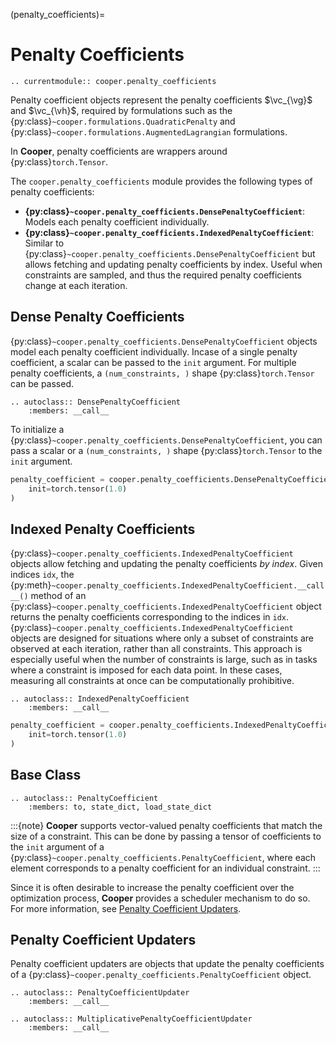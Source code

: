(penalty_coefficients)=

# Penalty Coefficients

```{eval-rst}
.. currentmodule:: cooper.penalty_coefficients
```

Penalty coefficient objects represent the penalty coefficients $\vc_{\vg}$ and $\vc_{\vh}$, required by formulations such as the {py:class}`~cooper.formulations.QuadraticPenalty`
and {py:class}`~cooper.formulations.AugmentedLagrangian` formulations.

In **Cooper**, penalty coefficients are wrappers around {py:class}`torch.Tensor`.

The `cooper.penalty_coefficients` module provides the following types of penalty coefficients:
- **{py:class}`~cooper.penalty_coefficients.DensePenaltyCoefficient`**: Models each penalty coefficient individually.
- **{py:class}`~cooper.penalty_coefficients.IndexedPenaltyCoefficient`**: Similar to {py:class}`~cooper.penalty_coefficients.DensePenaltyCoefficient` but allows fetching and updating penalty coefficients by index. Useful when constraints are sampled, and thus the required penalty coefficients change at each iteration.

## Dense Penalty Coefficients

{py:class}`~cooper.penalty_coefficients.DensePenaltyCoefficient` objects model each penalty coefficient individually.
Incase of a single penalty coefficient, a scalar can be passed to the `init` argument.
For multiple penalty coefficients, a `(num_constraints, )` shape {py:class}`torch.Tensor` can be passed.

```{eval-rst}
.. autoclass:: DensePenaltyCoefficient
    :members: __call__
```

To initialize a {py:class}`~cooper.penalty_coefficients.DensePenaltyCoefficient`, you can pass a scalar or a `(num_constraints, )`
shape {py:class}`torch.Tensor` to the `init` argument.

```python
penalty_coefficient = cooper.penalty_coefficients.DensePenaltyCoefficient(
    init=torch.tensor(1.0)
)
```

## Indexed Penalty Coefficients

{py:class}`~cooper.penalty_coefficients.IndexedPenaltyCoefficient` objects allow fetching and updating the penalty coefficients
*by index*. Given indices `idx`, the {py:meth}`~cooper.penalty_coefficients.IndexedPenaltyCoefficient.__call__()` method of
an {py:class}`~cooper.penalty_coefficients.IndexedPenaltyCoefficient` object returns the penalty coefficients corresponding to the
indices in `idx`.
{py:class}`~cooper.penalty_coefficients.IndexedPenaltyCoefficient` objects are designed for situations where only a subset of constraints are observed at each iteration, rather than all constraints.
This approach is especially useful when the number of constraints is large, such as in tasks where a constraint is imposed for each data point. In these cases, measuring all constraints at once can be computationally prohibitive.

```{eval-rst}
.. autoclass:: IndexedPenaltyCoefficient
    :members: __call__
```

```python
penalty_coefficient = cooper.penalty_coefficients.IndexedPenaltyCoefficient(
    init=torch.tensor(1.0)
)
```

## Base Class

```{eval-rst}
.. autoclass:: PenaltyCoefficient
    :members: to, state_dict, load_state_dict
```

:::{note}
**Cooper** supports vector-valued penalty coefficients that match the size of a constraint. This can be done by passing a tensor of coefficients to the `init` argument of a {py:class}`~cooper.penalty_coefficients.PenaltyCoefficient`, where each element corresponds to a penalty coefficient for an individual constraint.
:::

Since it is often desirable to increase the penalty coefficient over the optimization process, **Cooper** provides a scheduler mechanism to do so. For more information, see [Penalty Coefficient Updaters](#penalty-coefficient-updaters).

## Penalty Coefficient Updaters

Penalty coefficient updaters are objects that update the penalty coefficients of a {py:class}`~cooper.penalty_coefficients.PenaltyCoefficient` object.

```{eval-rst}
.. autoclass:: PenaltyCoefficientUpdater
    :members: __call__
```

```{eval-rst}
.. autoclass:: MultiplicativePenaltyCoefficientUpdater
    :members: __call__
```
